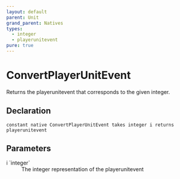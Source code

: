 ```yaml
---
layout: default
parent: Unit
grand_parent: Natives
types:
  - integer
  - playerunitevent
pure: true
---
```


# ConvertPlayerUnitEvent
Returns the playerunitevent that corresponds to the given integer.

## Declaration

```
constant native ConvertPlayerUnitEvent takes integer i returns playerunitevent
```

## Parameters
<dl>
  <dt>i `integer`</dt>
  <dd>The integer representation of the playerunitevent</dd>
</dl>